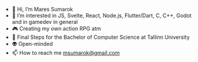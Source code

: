 - 👋 Hi, I’m Mares Sumarok
- 👀 I’m interested in JS, Svelte, React, Node.js, Flutter/Dart, C, C++, Godot and in gamedev in general 
- 🎮 Creating my own action RPG atm 
- 🌱 Final Steps for the Bachelor of Computer Science at Tallinn University
- :alien: Open-minded
- 📫 How to reach me msumarok@gmail.com

<!---
Mares1492/Mares1492 is a ✨ special ✨ repository because its `README.md` (this file) appears on your GitHub profile.
You can click the Preview link to take a look at your changes.
--->
